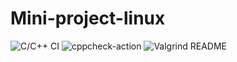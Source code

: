 # Mini-project-linux
![C/C++ CI](https://github.com/99002548/Mini-project-linux/workflows/C/C++%20CI/badge.svg)
![cppcheck-action](https://github.com/99002548/Mini-project-linux/workflows/cppcheck-action/badge.svg)
![Valgrind](https://github.com/99002548/Mini-project-linux/workflows/Valgrind/badge.svg)
README
